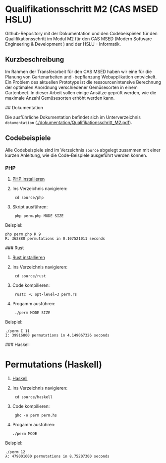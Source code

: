 # Qualifikationsschritt M2 (CAS MSED HSLU)

Github-Repository mit der Dokumentation und den Codebeispielen für den Qualifikationsschritt im Modul M2 für den CAS MSED (Modern Software Engineering & Development ) and der HSLU - Informatik.

## Kurzbeschreibung

Im Rahmen der Transferarbeit für den CAS MSED haben wir eine für die Planung von Gartenarbeiten und -bepflanzung Webapplikation entwickelt. Ein Problem des aktuellen Prototyps ist die ressourcenintensive Berechnung der optimalen Anordnung verschiedener Gemüsesorten in einem Gartenbeet. In dieser Arbeit sollen einige Ansätze geprüft werden, wie die maximale Anzahl Gemüsesorten erhöht werden kann. 

## Dokumentation

Die ausführliche Dokumentation befindet sich im Unterverzeichnis `dokumentation` ([./dokumentation/Qualifikationsschritt_M2.pdf]()).

## Codebeispiele

Alle Codebeispiele sind im Verzeichnis `source` abgelegt zusammen mit einer kurzen Anleitung, wie die Code-Beispiele ausgeführt werden können.

### PHP

1. [PHP installieren](https://www.php.net/manual/en/install.php)
2. Ins Verzeichnis navigieren:
            
        cd source/php

3. Skript ausführen:

        php perm.php MODE SIZE

Beispiel:

    php perm.php R 9
    R: 362880 permutations in 0.107521011 seconds

### Rust

1. [Rust installieren](https://www.rust-lang.org/tools/install)
2. Ins Verzeichnis navigieren:
            
        cd source/rust

3. Code kompilieren:

        rustc -C opt-level=3 perm.rs

4. Progamm ausführen:

        ./perm MODE SIZE

Beispiel:

    ./perm I 11                 
    I: 39916800 permutations in 4.149067326 seconds

### Haskell

# Permutations (Haskell)

1. [Haskell](https://www.haskell.org/downloads/)
2. Ins Verzeichnis navigieren:
            
        cd source/haskell


3. Code kompilieren:

        ghc -o perm perm.hs

4. Progamm ausführen:

       ./perm MODE

Beispiel:

    ./perm 12          
    λ: 479001600 permutations in 8.75207300 seconds

